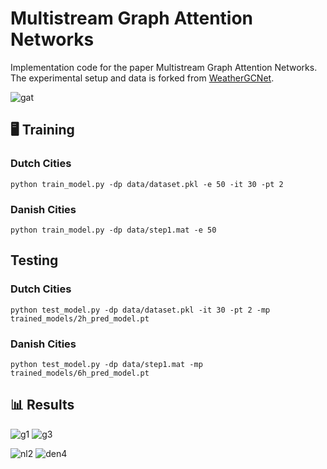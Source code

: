 # Multistream Graph Attention Networks

Implementation code for the paper Multistream Graph Attention Networks.
The experimental setup and data is forked from [WeatherGCNet](https://github.com/tstanczyk95/WeatherGCNet).

![gat](https://user-images.githubusercontent.com/38927466/129062241-cd8b1739-0fdc-49c4-9420-e48f8cbbd1b4.jpg)

## 🖥️ Training ##

### Dutch Cities ###
```
python train_model.py -dp data/dataset.pkl -e 50 -it 30 -pt 2
```

### Danish Cities ###
```
python train_model.py -dp data/step1.mat -e 50 
```

## Testing ##

### Dutch Cities ###
```
python test_model.py -dp data/dataset.pkl -it 30 -pt 2 -mp trained_models/2h_pred_model.pt
```

### Danish Cities ###
```
python test_model.py -dp data/step1.mat -mp trained_models/6h_pred_model.pt
```

## 📊 Results ##

![g1](https://user-images.githubusercontent.com/38927466/129238554-d9d2f281-33ca-4fae-9bfc-d1dc2daa64c0.JPG)
![g3](https://user-images.githubusercontent.com/38927466/129238564-38c770ae-efe2-443c-8a7b-7674fce3bf33.JPG)


![nl2](https://user-images.githubusercontent.com/38927466/129239241-03e80bf5-1d2b-49c9-8399-c44704a5f773.JPG)
![den4](https://user-images.githubusercontent.com/38927466/129239245-cba8b82f-8422-4dab-9f58-eec0558c841e.jpg)
